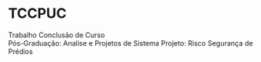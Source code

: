 # TCCPUC
Trabalho Conclusão de Curso  
Pós-Graduação: Analise e Projetos de Sistema
Projeto: Risco Segurança de Prédios
